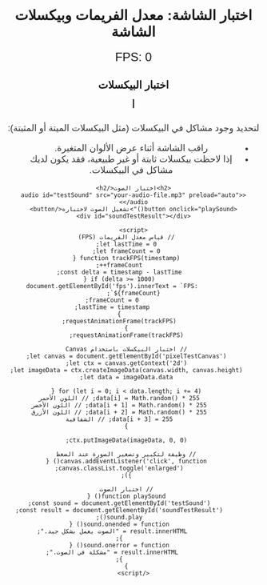<!DOCTYPE html>
<html lang="ar">
<head>
    <meta charset="UTF-8">
    <meta name="viewport" content="width=device-width, initial-scale=1.0">
    <title>اختبار الشاشة</title>
    <style>
        body {
            font-family: Arial, sans-serif;
            direction: rtl;
            text-align: center;
            margin-top: 50px;
        }
        #fps {
            font-size: 24px;
            margin: 20px;
        }
        canvas {
            border: 1px solid #000;
            margin: 20px;
            cursor: pointer;
            transition: transform 0.3s ease;
        }
        canvas.enlarged {
            transform: scale(2);
        }
        .instructions {
            font-size: 18px;
            margin-top: 30px;
            color: #333;
        }
    </style>
</head>
<body>
    <h1>اختبار الشاشة: معدل الفريمات وبيكسلات الشاشة</h1>
    <div id="fps">FPS: 0</div>
    <h2>اختبار البيكسلات</h2>
    <canvas id="pixelTestCanvas" width="500" height="500"></canvas>
    <div class="instructions">
        <p>لتحديد وجود مشاكل في البيكسلات (مثل البيكسلات الميتة أو المثبتة):</p>
        <ul>
            <li>راقب الشاشة أثناء عرض الألوان المتغيرة.</li>
            <li>إذا لاحظت بيكسلات ثابتة أو غير طبيعية، فقد يكون لديك مشاكل في البيكسلات.</li>
        </ul>
    </div>

    <h2>اختبار الصوت</h2>
    <audio id="testSound" src="your-audio-file.mp3" preload="auto"></audio>
    <button onclick="playSound()">تشغيل الصوت لاختباره</button>
    <div id="soundTestResult"></div>

    <script>
        // قياس معدل الفريمات (FPS)
        let lastTime = 0;
        let frameCount = 0;
        function trackFPS(timestamp) {
            frameCount++;
            const delta = timestamp - lastTime;
            if (delta >= 1000) {
                document.getElementById('fps').innerText = `FPS: ${frameCount}`;
                frameCount = 0;
                lastTime = timestamp;
            }
            requestAnimationFrame(trackFPS);
        }
        requestAnimationFrame(trackFPS);

        // اختبار البيكسلات باستخدام Canvas
        let canvas = document.getElementById('pixelTestCanvas');
        let ctx = canvas.getContext('2d');
        let imageData = ctx.createImageData(canvas.width, canvas.height);
        let data = imageData.data;

        for (let i = 0; i < data.length; i += 4) {
            data[i] = Math.random() * 255; // اللون الأحمر
            data[i + 1] = Math.random() * 255; // اللون الأخضر
            data[i + 2] = Math.random() * 255; // اللون الأزرق
            data[i + 3] = 255; // الشفافية
        }

        ctx.putImageData(imageData, 0, 0);

        // وظيفة لتكبير وتصغير الصورة عند الضغط
        canvas.addEventListener('click', function() {
            canvas.classList.toggle('enlarged');
        });

        // اختبار الصوت
        function playSound() {
            const sound = document.getElementById('testSound');
            const result = document.getElementById('soundTestResult');
            sound.play();
            sound.onended = function() {
                result.innerHTML = "الصوت يعمل بشكل جيد.";
            };
            sound.onerror = function() {
                result.innerHTML = "مشكلة في الصوت.";
            };
        }
    </script>
</body>
</html>
